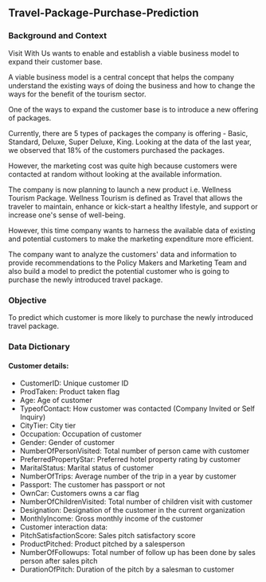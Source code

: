 ## Travel-Package-Purchase-Prediction

### Background and Context

Visit With Us wants to enable and establish a viable business model to expand their customer base.

A viable business model is a central concept that helps the company understand the existing ways of doing the business and how to change the ways for the benefit of the tourism sector.

One of the ways to expand the customer base is to introduce a new offering of packages.

Currently, there are 5 types of packages the company is offering - Basic, Standard, Deluxe, Super Deluxe, King. Looking at the data of the last year, we observed that 18% of the customers purchased the packages.

However, the marketing cost was quite high because customers were contacted at random without looking at the available information.

The company is now planning to launch a new product i.e. Wellness Tourism Package. Wellness Tourism is defined as Travel that allows the traveler to maintain, enhance or kick-start a healthy lifestyle, and support or increase one's sense of well-being.

However, this time company wants to harness the available data of existing and potential customers to make the marketing expenditure more efficient.

The company want to analyze the customers' data and information to provide recommendations to the Policy Makers and Marketing Team and also build a model to predict the potential customer who is going to purchase the newly introduced travel package.

### Objective

To predict which customer is more likely to purchase the newly introduced travel package.

### Data Dictionary

#### Customer details:

- CustomerID: Unique customer ID
- ProdTaken: Product taken flag
- Age: Age of customer
- TypeofContact: How customer was contacted (Company Invited or Self Inquiry)
- CityTier: City tier
- Occupation: Occupation of customer
- Gender: Gender of customer
- NumberOfPersonVisited: Total number of person came with customer
- PreferredPropertyStar: Preferred hotel property rating by customer
- MaritalStatus: Marital status of customer
- NumberOfTrips: Average number of the trip in a year by customer
- Passport: The customer has passport or not
- OwnCar: Customers owns a car flag
- NumberOfChildrenVisited: Total number of children visit with customer
- Designation: Designation of the customer in the current organization
- MonthlyIncome: Gross monthly income of the customer
- Customer interaction data:
- PitchSatisfactionScore: Sales pitch satisfactory score
- ProductPitched: Product pitched by a salesperson
- NumberOfFollowups: Total number of follow up has been done by sales person after sales pitch
- DurationOfPitch: Duration of the pitch by a salesman to customer
